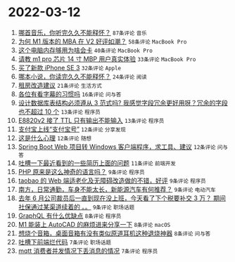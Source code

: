 # 2022-03-12

1. [哪首音乐，你听完久久不能释怀？](https://www.v2ex.com/t/839828) `87条评论` `音乐`
1. [为何 M1 版本的 MBA 在 V2 好评如潮？](https://www.v2ex.com/t/839816) `58条评论` `MacBook Pro`
1. [这个电脑内存够用为啥会卡](https://www.v2ex.com/t/839826) `40条评论` `MacBook Pro`
1. [请教 m1 pro 芯片 14 寸 MBP 用户真实体验](https://www.v2ex.com/t/839813) `33条评论` `MacBook Pro`
1. [买了新款 iPhone SE 3](https://www.v2ex.com/t/839864) `32条评论` `Apple`
1. [哪本小说，你读完久久不能释怀？](https://www.v2ex.com/t/839866) `24条评论` `阅读`
1. [租房改造建议](https://www.v2ex.com/t/839810) `21条评论` `生活方式`
1. [各位有看字幕的习惯吗](https://www.v2ex.com/t/839850) `16条评论` `问与答`
1. [设计数据库表结构必须遵从 3 范式吗? 我感觉字段冗余更好用呀？冗余的字段也不超过 10 个](https://www.v2ex.com/t/839874) `13条评论` `程序员`
1. [E8820v2 接了 TTL 只有输出不能输入](https://www.v2ex.com/t/839832) `13条评论` `程序员`
1. [支付宝上线“支付宝号”](https://www.v2ex.com/t/839885) `12条评论` `分享发现`
1. [这是什么心理](https://www.v2ex.com/t/839873) `12条评论` `随想`
1. [Spring Boot Web 项目转 Windows 客户端程序，求工具、建议](https://www.v2ex.com/t/839869) `12条评论` `问与答`
1. [吐槽一下最近看到的一些简历上面的问题](https://www.v2ex.com/t/839867) `11条评论` `前端开发`
1. [PHP 原来是这么神奇的语言吗？](https://www.v2ex.com/t/839895) `9条评论` `程序员`
1. [taobao 的 Web 端适老化及无障碍改造做的不错，好评](https://www.v2ex.com/t/839881) `9条评论` `程序员`
1. [南方，日常通勤，车身不能太长，新能源汽车有何推荐？](https://www.v2ex.com/t/839817) `9条评论` `电动汽车`
1. [去年 6 月公司裁员后一直到现在没上班，今天看了下个税要补交 3 万？ 期间社保通过某渠道续着的 。。](https://www.v2ex.com/t/839800) `9条评论` `职场话题`
1. [GraphQL 有什么优缺点](https://www.v2ex.com/t/839880) `8条评论` `程序员`
1. [M1 能装上 AutoCAD 的麻烦进来分享一下](https://www.v2ex.com/t/839863) `8条评论` `macOS`
1. [想烧个音箱，桌面音箱有没有类似原道耳机这种退烧神器](https://www.v2ex.com/t/839861) `8条评论` `问与答`
1. [吐槽下前端烂代码](https://www.v2ex.com/t/839892) `7条评论` `职场话题`
1. [mqtt 消费者并发情况下丢消息的情况](https://www.v2ex.com/t/839852) `7条评论` `程序员`

